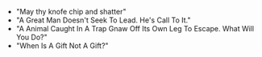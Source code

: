 - "May thy knofe chip and shatter"
- "A Great Man Doesn't Seek To Lead. He's Call To It."
- "A Animal Caught In A Trap Gnaw Off Its Own Leg To Escape. What Will You Do?"
- "When Is A Gift Not A Gift?"
